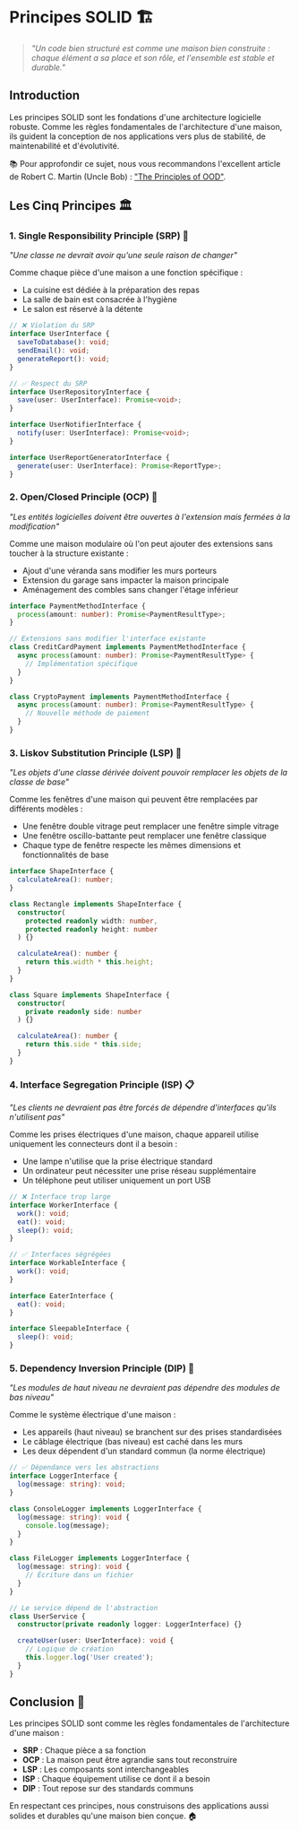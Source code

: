 # Principes SOLID 🏗️

> *"Un code bien structuré est comme une maison bien construite : chaque élément a sa place et son rôle, et l'ensemble est stable et durable."*

## Introduction

Les principes SOLID sont les fondations d'une architecture logicielle robuste. Comme les règles fondamentales de l'architecture d'une maison, ils guident la conception de nos applications vers plus de stabilité, de maintenabilité et d'évolutivité.

📚 Pour approfondir ce sujet, nous vous recommandons l'excellent article de Robert C. Martin (Uncle Bob) : ["The Principles of OOD"](http://butunclebob.com/ArticleS.UncleBob.PrinciplesOfOod).

## Les Cinq Principes 🏛️

### 1. Single Responsibility Principle (SRP) 🎯

*"Une classe ne devrait avoir qu'une seule raison de changer"*

Comme chaque pièce d'une maison a une fonction spécifique :
- La cuisine est dédiée à la préparation des repas
- La salle de bain est consacrée à l'hygiène
- Le salon est réservé à la détente

```typescript
// ❌ Violation du SRP
interface UserInterface {
  saveToDatabase(): void;
  sendEmail(): void;
  generateReport(): void;
}

// ✅ Respect du SRP
interface UserRepositoryInterface {
  save(user: UserInterface): Promise<void>;
}

interface UserNotifierInterface {
  notify(user: UserInterface): Promise<void>;
}

interface UserReportGeneratorInterface {
  generate(user: UserInterface): Promise<ReportType>;
}
```

### 2. Open/Closed Principle (OCP) 🚪

*"Les entités logicielles doivent être ouvertes à l'extension mais fermées à la modification"*

Comme une maison modulaire où l'on peut ajouter des extensions sans toucher à la structure existante :
- Ajout d'une véranda sans modifier les murs porteurs
- Extension du garage sans impacter la maison principale
- Aménagement des combles sans changer l'étage inférieur

```typescript
interface PaymentMethodInterface {
  process(amount: number): Promise<PaymentResultType>;
}

// Extensions sans modifier l'interface existante
class CreditCardPayment implements PaymentMethodInterface {
  async process(amount: number): Promise<PaymentResultType> {
    // Implémentation spécifique
  }
}

class CryptoPayment implements PaymentMethodInterface {
  async process(amount: number): Promise<PaymentResultType> {
    // Nouvelle méthode de paiement
  }
}
```

### 3. Liskov Substitution Principle (LSP) 🔄

*"Les objets d'une classe dérivée doivent pouvoir remplacer les objets de la classe de base"*

Comme les fenêtres d'une maison qui peuvent être remplacées par différents modèles :
- Une fenêtre double vitrage peut remplacer une fenêtre simple vitrage
- Une fenêtre oscillo-battante peut remplacer une fenêtre classique
- Chaque type de fenêtre respecte les mêmes dimensions et fonctionnalités de base

```typescript
interface ShapeInterface {
  calculateArea(): number;
}

class Rectangle implements ShapeInterface {
  constructor(
    protected readonly width: number,
    protected readonly height: number
  ) {}

  calculateArea(): number {
    return this.width * this.height;
  }
}

class Square implements ShapeInterface {
  constructor(
    private readonly side: number
  ) {}

  calculateArea(): number {
    return this.side * this.side;
  }
}
```

### 4. Interface Segregation Principle (ISP) 📋

*"Les clients ne devraient pas être forcés de dépendre d'interfaces qu'ils n'utilisent pas"*

Comme les prises électriques d'une maison, chaque appareil utilise uniquement les connecteurs dont il a besoin :
- Une lampe n'utilise que la prise électrique standard
- Un ordinateur peut nécessiter une prise réseau supplémentaire
- Un téléphone peut utiliser uniquement un port USB

```typescript
// ❌ Interface trop large
interface WorkerInterface {
  work(): void;
  eat(): void;
  sleep(): void;
}

// ✅ Interfaces ségrégées
interface WorkableInterface {
  work(): void;
}

interface EaterInterface {
  eat(): void;
}

interface SleepableInterface {
  sleep(): void;
}
```

### 5. Dependency Inversion Principle (DIP) 🔌

*"Les modules de haut niveau ne devraient pas dépendre des modules de bas niveau"*

Comme le système électrique d'une maison :
- Les appareils (haut niveau) se branchent sur des prises standardisées
- Le câblage électrique (bas niveau) est caché dans les murs
- Les deux dépendent d'un standard commun (la norme électrique)

```typescript
// ✅ Dépendance vers les abstractions
interface LoggerInterface {
  log(message: string): void;
}

class ConsoleLogger implements LoggerInterface {
  log(message: string): void {
    console.log(message);
  }
}

class FileLogger implements LoggerInterface {
  log(message: string): void {
    // Écriture dans un fichier
  }
}

// Le service dépend de l'abstraction
class UserService {
  constructor(private readonly logger: LoggerInterface) {}

  createUser(user: UserInterface): void {
    // Logique de création
    this.logger.log('User created');
  }
}
```

## Conclusion 🎯

Les principes SOLID sont comme les règles fondamentales de l'architecture d'une maison :
- **SRP** : Chaque pièce a sa fonction
- **OCP** : La maison peut être agrandie sans tout reconstruire
- **LSP** : Les composants sont interchangeables
- **ISP** : Chaque équipement utilise ce dont il a besoin
- **DIP** : Tout repose sur des standards communs

En respectant ces principes, nous construisons des applications aussi solides et durables qu'une maison bien conçue. 🏠

